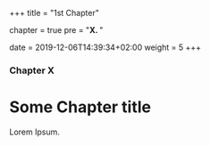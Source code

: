 +++
title = "1st Chapter"

chapter = true
pre = "<b>X. </b>"

date = 2019-12-06T14:39:34+02:00
weight = 5
+++

### Chapter X

# Some Chapter title

Lorem Ipsum.
